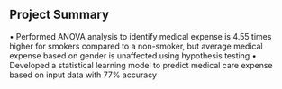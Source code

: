## Project Summary
• Performed ANOVA analysis to identify medical expense is 4.55 times higher for smokers compared to a non-smoker, but
  average medical expense based on gender is unaffected using hypothesis testing
• Developed a statistical learning model to predict medical care expense based on input data with 77% accuracy
